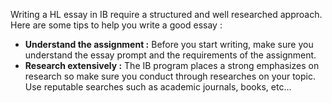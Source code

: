 Writing a HL essay in IB require a structured and well researched approach. Here are some tips to help you write  a good essay : 

-  **Understand  the assignment :** Before you start writing, make sure you understand the essay prompt and the requirements of the assignment. 
- **Research extensively  :**  The IB program places a strong emphasizes on research so make sure you conduct through researches on your topic. Use reputable searches such as academic journals, books, etc... 